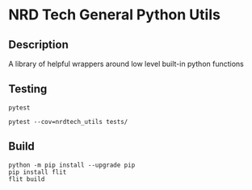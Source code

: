 # NRD Tech General Python Utils

## Description
A library of helpful wrappers around low level built-in python functions

## Testing
```
pytest
```

```
pytest --cov=nrdtech_utils tests/
```

## Build
```
python -m pip install --upgrade pip
pip install flit
flit build
```
